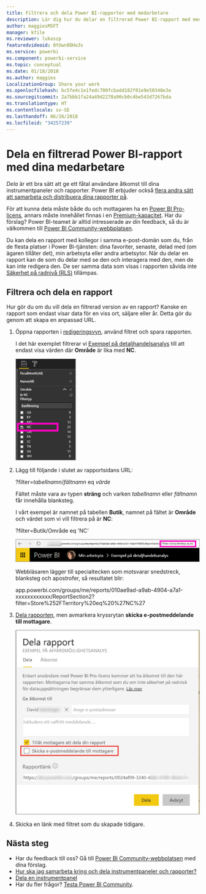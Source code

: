 ```yaml
---
title: Filtrera och dela Power BI-rapporter med medarbetare
description: Lär dig hur du delar en filtrerad Power BI-rapport med medarbetarna i din organisation.
author: maggiesMSFT
manager: kfile
ms.reviewer: lukaszp
featuredvideoid: 0tUwn8DHo3s
ms.service: powerbi
ms.component: powerbi-service
ms.topic: conceptual
ms.date: 01/18/2018
ms.author: maggies
LocalizationGroup: Share your work
ms.openlocfilehash: bc5fe4c1e1fedc700fcbadd182f01e9e50348e3e
ms.sourcegitcommit: 2a7bbb1fa24a49d2278a90cb0c4be543d7267bda
ms.translationtype: HT
ms.contentlocale: sv-SE
ms.lasthandoff: 06/26/2018
ms.locfileid: "34257239"
---
```

# <a name="share-a-filtered-power-bi-report-with-your-coworkers"></a>Dela en filtrerad Power BI-rapport med dina medarbetare
*Dela* är ett bra sätt att ge ett fåtal användare åtkomst till dina instrumentpaneler och rapporter. Power BI erbjuder också [flera andra sätt att samarbeta och distribuera dina rapporter på](service-how-to-collaborate-distribute-dashboards-reports.md).

För att kunna dela måste både du och mottagaren ha en [Power BI Pro-licens](service-free-vs-pro.md), annars måste innehållet finnas i en [Premium-kapacitet](service-premium.md). Har du förslag? Power BI-teamet är alltid intresserade av din feedback, så du är välkommen till [Power BI Community-webbplatsen](https://community.powerbi.com/).

Du kan dela en rapport med kollegor i samma e-post-domän som du, från de flesta platser i Power BI-tjänsten: dina favoriter, senaste, delad med (om ägaren tillåter det), min arbetsyta eller andra arbetsytor. När du delar en rapport kan de som du delar med se den och interagera med den, men de kan inte redigera den. De ser samma data som visas i rapporten såvida inte [Säkerhet på radnivå (RLS)](service-admin-rls.md) tillämpas. 

## <a name="filter-and-share-a-report"></a>Filtrera och dela en rapport
Hur gör du om du vill dela en filtrerad version av en rapport? Kanske en rapport som endast visar data för en viss ort, säljare eller år. Detta gör du genom att skapa en anpassad URL.

1. Öppna rapporten i [redigeringsvyn](service-reading-view-and-editing-view.md), använd filtret och spara rapporten.
   
   I det här exemplet filtrerar vi [Exempel på detaljhandelsanalys](sample-tutorial-connect-to-the-samples.md) till att endast visa värden där **Område** är lika med **NC**.
   
   ![Rapportfilterfönstret](media/service-share-reports/power-bi-filter-report2.png)
2. Lägg till följande i slutet av rapportsidans URL:
   
   ?filter=*tabellnamn*/*fältnamn* eq *värde*
   
    Fältet måste vara av typen **sträng** och varken *tabellnamn* eller *fältnamn* får innehålla blanksteg.
   
   I vårt exempel är namnet på tabellen **Butik**, namnet på fältet är **Område** och värdet som vi vill filtrera på är **NC**:
   
    ?filter=Butik/Område eq 'NC'
   
   ![Filtrerad rapport-URL](media/service-share-reports/power-bi-filter-url3.png)
   
   Webbläsaren lägger till specialtecken som motsvarar snedstreck, blanksteg och apostrofer, så resultatet blir:
   
   app.powerbi.com/groups/me/reports/010ae9ad-a9ab-4904-a7a1-xxxxxxxxxxxx/ReportSection2?filter=Store%252FTerritory%20eq%20%27NC%27

3. [Dela rapporten](service-share-dashboards.md), men avmarkera kryssrytan **skicka e-postmeddelande till mottagare**. 

    ![Dialogrutan Dela rapport](media/service-share-reports/power-bi-share-report-dialog.png)

4. Skicka en länk med filtret som du skapade tidigare.

## <a name="next-steps"></a>Nästa steg
* Har du feedback till oss? Gå till [Power BI Community-webbplatsen](https://community.powerbi.com/) med dina förslag.
* [Hur ska jag samarbeta kring och dela instrumentpaneler och rapporter?](service-how-to-collaborate-distribute-dashboards-reports.md)
* [Dela en instrumentpanel](service-share-dashboards.md)
* Har du fler frågor? [Testa Power BI Community](http://community.powerbi.com/).

